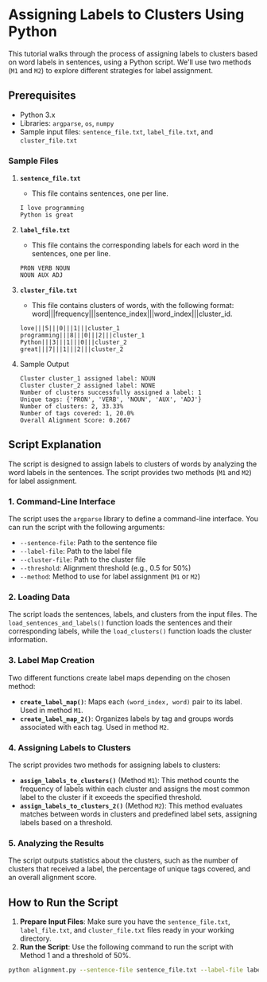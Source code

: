 # Assigning Labels to Clusters Using Python

This tutorial walks through the process of assigning labels to clusters based on word labels in sentences, using a Python script. We'll use two methods (`M1` and `M2`) to explore different strategies for label assignment.

## Prerequisites

- Python 3.x
- Libraries: `argparse`, `os`, `numpy`
- Sample input files: `sentence_file.txt`, `label_file.txt`, and `cluster_file.txt`

### Sample Files

1. **`sentence_file.txt`**
   - This file contains sentences, one per line.

   ```plaintext
   I love programming
   Python is great
   ```
   
2. **`label_file.txt`**
   - This file contains the corresponding labels for each word in the sentences, one per line.

   ```plaintext
   PRON VERB NOUN
   NOUN AUX ADJ
   ```
   
3. **`cluster_file.txt`**
   - This file contains clusters of words, with the following format: 
     word|||frequency|||sentence_index|||word_index|||cluster_id.

   ```plaintext
   love|||5|||0|||1|||cluster_1
   programming|||8|||0|||2|||cluster_1
   Python|||3|||1|||0|||cluster_2
   great|||7|||1|||2|||cluster_2
   ```

4. Sample Output
   ```plaintext
   Cluster cluster_1 assigned label: NOUN
   Cluster cluster_2 assigned label: NONE
   Number of clusters successfully assigned a label: 1
   Unique tags: {'PRON', 'VERB', 'NOUN', 'AUX', 'ADJ'}
   Number of clusters: 2, 33.33%
   Number of tags covered: 1, 20.0%
   Overall Alignment Score: 0.2667
   ```

## Script Explanation

The script is designed to assign labels to clusters of words by analyzing the word labels in the sentences. The script provides two methods (`M1` and `M2`) for label assignment.

### 1. Command-Line Interface

The script uses the `argparse` library to define a command-line interface. You can run the script with the following arguments:

- `--sentence-file`: Path to the sentence file
- `--label-file`: Path to the label file
- `--cluster-file`: Path to the cluster file
- `--threshold`: Alignment threshold (e.g., 0.5 for 50%)
- `--method`: Method to use for label assignment (`M1` or `M2`)

### 2. Loading Data

The script loads the sentences, labels, and clusters from the input files. The `load_sentences_and_labels()` function loads the sentences and their corresponding labels, while the `load_clusters()` function loads the cluster information.

### 3. Label Map Creation

Two different functions create label maps depending on the chosen method:

- **`create_label_map()`**: Maps each `(word_index, word)` pair to its label. Used in method `M1`.
- **`create_label_map_2()`**: Organizes labels by tag and groups words associated with each tag. Used in method `M2`.

### 4. Assigning Labels to Clusters

The script provides two methods for assigning labels to clusters:

- **`assign_labels_to_clusters()`** (Method `M1`): This method counts the frequency of labels within each cluster and assigns the most common label to the cluster if it exceeds the specified threshold.
- **`assign_labels_to_clusters_2()`** (Method `M2`): This method evaluates matches between words in clusters and predefined label sets, assigning labels based on a threshold.

### 5. Analyzing the Results

The script outputs statistics about the clusters, such as the number of clusters that received a label, the percentage of unique tags covered, and an overall alignment score.

## How to Run the Script

1. **Prepare Input Files**: Make sure you have the `sentence_file.txt`, `label_file.txt`, and `cluster_file.txt` files ready in your working directory.
2. **Run the Script**: Use the following command to run the script with Method 1 and a threshold of 50%.

```bash
python alignment.py --sentence-file sentence_file.txt --label-file label_file.txt --cluster-file cluster_file.txt --threshold 50 --method M1











